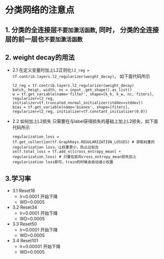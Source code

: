 
# 分类网络的注意点
## 1. 分类的全连接层`不要加激活函数`, 同时， 分类的全连接层的前一层也`不要加激活函数`
## 2. weight decay的用法
* 2.1 在定义变量时加上L2正则化`l2_reg = tf.contrib.layers.l2_regularizer(weight_decay)`， 如下面代码所示
    ````
    l2_reg = tf.contrib.layers.l2_regularizer(weight_decay)
    batch, heigt, width, nc = input_.get_shape().as_list()
    w = tf.get_variable(name='filter', shape=[k_h, k_w, nc, fiters], regularizer=l2_reg,
    initializer=tf.truncated_normal_initializer(stddev=stddev))
    bias = tf.get_variable(name='biases', shape=[fiters], regularizer=l2_reg, initializer=tf.constant_initializer(0.0))
    ````
* 2.2 如何加上L2损失
  只需要在与label获得损失的基础上加上L2损失，如下面代码所示
    ````
    regularization_loss = tf.get_collection(tf.GraphKeys.REGULARIZATION_LOSSES) # 获取权重的regularization loss，让权重更小，防止过拟合
    self.total_loss = tf.add_n([cross_entropy_mean] + regularization_loss) # 只要在前向cross_entropy_mean损失加上regularization loss即可，train的时候会自动减小权重
    ````
## 3.学习率
* 3.1 Reset18
   * lr=0.0001 开始下降
   * WD=0.0005
* 3.2 Reset34
   * lr=0.0001 开始下降
   * WD=0.0005
* 3.3 Reset50
   * lr=0.0001 开始下降
   * WD=0.0005
* 3.4 Reset101
   * lr=0.00001 开始下降
   * WD=0.0005




